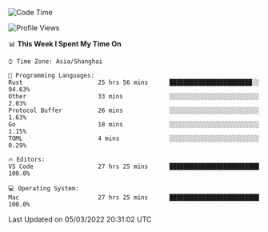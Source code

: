 <!--START_SECTION:waka-->
![Code Time](http://img.shields.io/badge/Code%20Time-1%2C062%20hrs%2027%20mins-blue)

![Profile Views](http://img.shields.io/badge/Profile%20Views-11-blue)

📊 **This Week I Spent My Time On** 

```text
⌚︎ Time Zone: Asia/Shanghai

💬 Programming Languages: 
Rust                     25 hrs 56 mins      ███████████████████████░░   94.63% 
Other                    33 mins             ░░░░░░░░░░░░░░░░░░░░░░░░░   2.03% 
Protocol Buffer          26 mins             ░░░░░░░░░░░░░░░░░░░░░░░░░   1.63% 
Go                       18 mins             ░░░░░░░░░░░░░░░░░░░░░░░░░   1.15% 
TOML                     4 mins              ░░░░░░░░░░░░░░░░░░░░░░░░░   0.29%

🔥 Editors: 
VS Code                  27 hrs 25 mins      █████████████████████████   100.0%

💻 Operating System: 
Mac                      27 hrs 25 mins      █████████████████████████   100.0%

```


 Last Updated on 05/03/2022 20:31:02 UTC
<!--END_SECTION:waka-->
